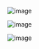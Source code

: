 ![image](https://github.com/user-attachments/assets/16fca623-5d9a-4cb7-9590-0f46f76f05fa)

![image](https://github.com/user-attachments/assets/5180c639-d554-4dfd-8382-5b9038ce1e0a)

![image](https://github.com/user-attachments/assets/2bc9cc20-7566-4f6e-8727-27fd470f8862)
